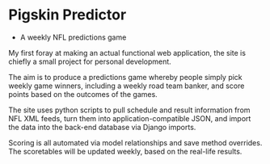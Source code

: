 # Pigskin Predictor
- A weekly NFL predictions game

My first foray at making an actual functional web application, the site is chiefly a small project for personal development.

The aim is to produce a predictions game whereby people simply pick weekly game winners, including a weekly road team banker, and score points based on the outcomes of the games.

The site uses python scripts to pull schedule and result information from NFL XML feeds, turn them into application-compatible JSON, and import the data into the back-end database via Django imports.

Scoring is all automated via model relationships and save method overrides.  The scoretables will be updated weekly, based on the real-life results.
